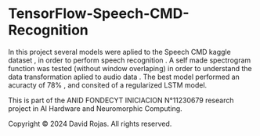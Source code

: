 # TensorFlow-Speech-CMD-Recognition

In this project several models were aplied to the Speech CMD kaggle dataset , in order to perform speech recognition . A self made spectrogram function was tested (without window overlaping) in order to understand the data transformation aplied to audio data . The best model performed an acuracty of 78% , and consited of a regularized LSTM model. 

This is part of the ANID FONDECYT INICIACION N°11230679 research project in AI Hardware and Neuromorphic Computing. 

Copyright © 2024 David Rojas. All rights reserved.
